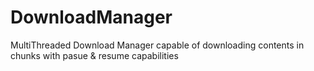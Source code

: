 # DownloadManager
MultiThreaded Download Manager capable of downloading contents in chunks with pasue &amp; resume capabilities
